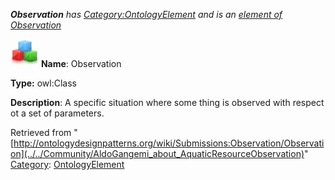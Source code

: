 ___Observation__ has [Category:OntologyElement](../../Category/OntologyElement "Category:OntologyElement") and is an [element of](../../Property/ElementOf "Property:ElementOf") [Observation](../../Submissions/Observation "Submissions:Observation")_


  




[![Class](../../images/thumb/2/27/Class.gif/45px-Class.gif)](../../Image/Class.gif "Class")
__Name__: Observation 


__Type:__ owl:Class 


__Description__: A specific situation where some thing is observed with respect ot a set of parameters. 





Retrieved from "[http://ontologydesignpatterns.org/wiki/Submissions:Observation/Observation](../../Community/AldoGangemi_about_AquaticResourceObservation)"
 [Category](http://ontologydesignpatterns.org/wiki/Special:Categories "Special:Categories"): [OntologyElement](../../Category/OntologyElement "Category:OntologyElement")